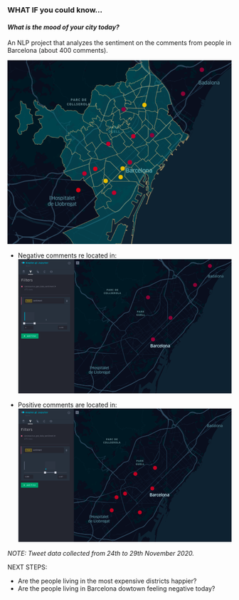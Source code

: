 ### WHAT IF you could know...
#### *What is the mood of your city today?*

An NLP project that analyzes the sentiment on the comments from people in Barcelona (about 400 comments).

![BCN MOOD MAP](./images/bcn_neighborhood_mood.png)

* Negative comments re located in:
![BCN MOOD MAP](./images/negative_mood.png)

* Positive comments are located in:
![BCN MOOD MAP](./images/positive_mood.png)

*NOTE: Tweet data collected from 24th to 29th November 2020.*




NEXT STEPS:
* Are the people living in the most expensive districts happier?
* Are the people living in Barcelona dowtown feeling negative today?